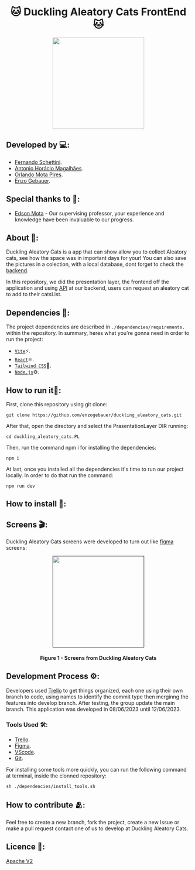 <h1 align="center">🐱 Duckling Aleatory Cats FrontEnd 🐱</h1>

<div align="center">
	<a href="https://www.youtube.com/watch?v=dQw4w9WgXcQ&ab_channel=RickAstley">
	<img height = "250em" src = "https://github.com/FernandoSchett/duckling-days-backend/assets/80331486/6417c9a8-0a67-4f24-9e3f-8a2df9ca3515" />
    </a>
</div>

## Developed by 💻:

- [Fernando Schettini](https://github.com/FernandoSchett).
- [Antonio Horácio Magalhães](https://github.com/AntonioHoracio77).
- [Orlando Mota Pires](https://github.com/orlandomotapires).
- [Enzo Gebauer](https://github.com/enzogebauer).

## Special thanks to 🥰:

- [Edson Mota](https://github.com/edsonmottac) - Our supervising professor, your experience and knowledge have been invaluable to our progress.

## About 🤔:

Duckling Aleatory Cats is a app that can show allow you to collect Aleatory cats, see how the space was in important days for your! You can also save the pictures in a colection, with a local database, dont forget to check the [backend](https://github.com/FernandoSchett/duckling_aleatory_cats_backend). 

In this repository, we did the presentation layer, the frontend off the application and using [API](https://thecatapi.com/thanks) at our backend, users can request an aleatory cat to add to their catsList.

## Dependencies 🚚:

The project dependencies are described in  ```./dependencies/requirements.``` within the repository. In summary, heres what you're gonna need in order to run the project:

- [```Vite```](https://vitejs.dev)⚡.
- [```React```](https://react.dev/)⚛️.
- [```Tailwind CSS```](https://tailwindcss.com/)🎨.
- [```Node.js```](https://nodejs.org/pt-br)⚙️.

## How to run it🏃:

First, clone this repository using git clone:

	git clone https://github.com/enzogebauer/duckling_aleatory_cats.git

After that, open the directory and select the PrasentationLayer DIR running:

	cd duckling_aleatory_cats.PL

Then, run the command npm i for installing the dependencies:

	npm i

At last, once you installed all the dependencies it's time to run our project locally. In order to do that run the command:

	npm run dev

## How to install 🔬:


## Screens 🎬:

Duckling Aleatory Cats screens were developed to turn out like [figma]() screens:

<div align="center">
	<a href="">
	<img height = "250em" src = "https://github.com/FernandoSchett/github_readme_template/assets/80331486/4e4d24ee-efce-41d9-873b-3ececaf1cdd5" />
    </a>
</div>
<h4 align="center">Figure 1 - Screens from Duckling Aleatory Cats</h4>

## Development Process ⚙️:

Developers used [Trello]() to get things organized, each one using their own branch to code, using names to identify the commit type then merginng the features into develop branch. After testing, the group update the main branch. This application was developed in 08/06/2023 until 12/06/2023.

### Tools Used 🛠️:

- [Trello](https://trello.com).
- [Figma](https://www.figma.com).
- [VScode](https://code.visualstudio.com).
- [Git](https://git-scm.com/).

For installing some tools more quickly, you can run the following command at terminal, inside the clonned repository:

    sh ./dependencies/install_tools.sh

## How to contribute 🫂:

Feel free to create a new branch, fork the project, create a new Issue or make a pull request contact one of us to develop at Duckling Aleatory Cats.

## Licence 📜:

[Apache V2](https://choosealicense.com/licenses/apache-2.0/)

